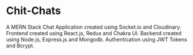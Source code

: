 # Chit-Chats
A MERN Stack Chat Application created using Socket.io and Cloudinary. Frontend created using React.js, Redux and Chakra UI. Backend created using Node.js, Express.js and Mongodb. Authentication using JWT Tokens and Bcrypt.

